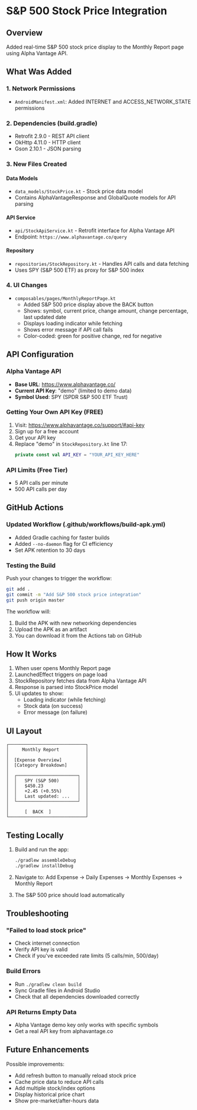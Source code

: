 # S&P 500 Stock Price Integration

## Overview
Added real-time S&P 500 stock price display to the Monthly Report page using Alpha Vantage API.

## What Was Added

### 1. Network Permissions
- `AndroidManifest.xml`: Added INTERNET and ACCESS_NETWORK_STATE permissions

### 2. Dependencies (build.gradle)
- Retrofit 2.9.0 - REST API client
- OkHttp 4.11.0 - HTTP client
- Gson 2.10.1 - JSON parsing

### 3. New Files Created

#### Data Models
- `data_models/StockPrice.kt` - Stock price data model
- Contains AlphaVantageResponse and GlobalQuote models for API parsing

#### API Service
- `api/StockApiService.kt` - Retrofit interface for Alpha Vantage API
- Endpoint: `https://www.alphavantage.co/query`

#### Repository
- `repositories/StockRepository.kt` - Handles API calls and data fetching
- Uses SPY (S&P 500 ETF) as proxy for S&P 500 index

### 4. UI Changes
- `composables/pages/MonthlyReportPage.kt`
  - Added S&P 500 price display above the BACK button
  - Shows: symbol, current price, change amount, change percentage, last updated date
  - Displays loading indicator while fetching
  - Shows error message if API call fails
  - Color-coded: green for positive change, red for negative

## API Configuration

### Alpha Vantage API
- **Base URL**: https://www.alphavantage.co/
- **Current API Key**: "demo" (limited to demo data)
- **Symbol Used**: SPY (SPDR S&P 500 ETF Trust)

### Getting Your Own API Key (FREE)
1. Visit: https://www.alphavantage.co/support/#api-key
2. Sign up for a free account
3. Get your API key
4. Replace "demo" in `StockRepository.kt` line 17:
   ```kotlin
   private const val API_KEY = "YOUR_API_KEY_HERE"
   ```

### API Limits (Free Tier)
- 5 API calls per minute
- 500 API calls per day

## GitHub Actions

### Updated Workflow (.github/workflows/build-apk.yml)
- Added Gradle caching for faster builds
- Added `--no-daemon` flag for CI efficiency
- Set APK retention to 30 days

### Testing the Build
Push your changes to trigger the workflow:
```bash
git add .
git commit -m "Add S&P 500 stock price integration"
git push origin master
```

The workflow will:
1. Build the APK with new networking dependencies
2. Upload the APK as an artifact
3. You can download it from the Actions tab on GitHub

## How It Works

1. When user opens Monthly Report page
2. LaunchedEffect triggers on page load
3. StockRepository fetches data from Alpha Vantage API
4. Response is parsed into StockPrice model
5. UI updates to show:
   - Loading indicator (while fetching)
   - Stock data (on success)
   - Error message (on failure)

## UI Layout

```
┌─────────────────────────────┐
│     Monthly Report          │
│                             │
│  [Expense Overview]         │
│  [Category Breakdown]       │
│                             │
│  ┌───────────────────────┐  │
│  │   SPY (S&P 500)       │  │
│  │   $450.23             │  │
│  │   +2.45 (+0.55%)      │  │
│  │   Last updated: ...   │  │
│  └───────────────────────┘  │
│                             │
│      [  BACK  ]             │
└─────────────────────────────┘
```

## Testing Locally

1. Build and run the app:
   ```bash
   ./gradlew assembleDebug
   ./gradlew installDebug
   ```

2. Navigate to: Add Expense → Daily Expenses → Monthly Expenses → Monthly Report

3. The S&P 500 price should load automatically

## Troubleshooting

### "Failed to load stock price"
- Check internet connection
- Verify API key is valid
- Check if you've exceeded rate limits (5 calls/min, 500/day)

### Build Errors
- Run `./gradlew clean build`
- Sync Gradle files in Android Studio
- Check that all dependencies downloaded correctly

### API Returns Empty Data
- Alpha Vantage demo key only works with specific symbols
- Get a real API key from alphavantage.co

## Future Enhancements

Possible improvements:
- Add refresh button to manually reload stock price
- Cache price data to reduce API calls
- Add multiple stock/index options
- Display historical price chart
- Show pre-market/after-hours data
